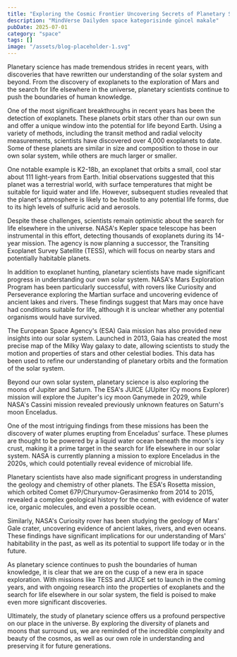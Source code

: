 ```yaml
---
title: "Exploring the Cosmic Frontier Uncovering Secrets of Planetary Science and the Quest for Life Beyond Earth"
description: "MindVerse Dailyden space kategorisinde güncel makale"
pubDate: 2025-07-01
category: "space"
tags: []
image: "/assets/blog-placeholder-1.svg"
---
```


Planetary science has made tremendous strides in recent years, with discoveries that have rewritten our understanding of the solar system and beyond. From the discovery of exoplanets to the exploration of Mars and the search for life elsewhere in the universe, planetary scientists continue to push the boundaries of human knowledge.

One of the most significant breakthroughs in recent years has been the detection of exoplanets. These planets orbit stars other than our own sun and offer a unique window into the potential for life beyond Earth. Using a variety of methods, including the transit method and radial velocity measurements, scientists have discovered over 4,000 exoplanets to date. Some of these planets are similar in size and composition to those in our own solar system, while others are much larger or smaller.

One notable example is K2-18b, an exoplanet that orbits a small, cool star about 111 light-years from Earth. Initial observations suggested that this planet was a terrestrial world, with surface temperatures that might be suitable for liquid water and life. However, subsequent studies revealed that the planet's atmosphere is likely to be hostile to any potential life forms, due to its high levels of sulfuric acid and aerosols.

Despite these challenges, scientists remain optimistic about the search for life elsewhere in the universe. NASA's Kepler space telescope has been instrumental in this effort, detecting thousands of exoplanets during its 14-year mission. The agency is now planning a successor, the Transiting Exoplanet Survey Satellite (TESS), which will focus on nearby stars and potentially habitable planets.

In addition to exoplanet hunting, planetary scientists have made significant progress in understanding our own solar system. NASA's Mars Exploration Program has been particularly successful, with rovers like Curiosity and Perseverance exploring the Martian surface and uncovering evidence of ancient lakes and rivers. These findings suggest that Mars may once have had conditions suitable for life, although it is unclear whether any potential organisms would have survived.

The European Space Agency's (ESA) Gaia mission has also provided new insights into our solar system. Launched in 2013, Gaia has created the most precise map of the Milky Way galaxy to date, allowing scientists to study the motion and properties of stars and other celestial bodies. This data has been used to refine our understanding of planetary orbits and the formation of the solar system.

Beyond our own solar system, planetary science is also exploring the moons of Jupiter and Saturn. The ESA's JUICE (JUpiter ICy moons Explorer) mission will explore the Jupiter's icy moon Ganymede in 2029, while NASA's Cassini mission revealed previously unknown features on Saturn's moon Enceladus.

One of the most intriguing findings from these missions has been the discovery of water plumes erupting from Enceladus' surface. These plumes are thought to be powered by a liquid water ocean beneath the moon's icy crust, making it a prime target in the search for life elsewhere in our solar system. NASA is currently planning a mission to explore Enceladus in the 2020s, which could potentially reveal evidence of microbial life.

Planetary scientists have also made significant progress in understanding the geology and chemistry of other planets. The ESA's Rosetta mission, which orbited Comet 67P/Churyumov-Gerasimenko from 2014 to 2015, revealed a complex geological history for the comet, with evidence of water ice, organic molecules, and even a possible ocean.

Similarly, NASA's Curiosity rover has been studying the geology of Mars' Gale crater, uncovering evidence of ancient lakes, rivers, and even oceans. These findings have significant implications for our understanding of Mars' habitability in the past, as well as its potential to support life today or in the future.

As planetary science continues to push the boundaries of human knowledge, it is clear that we are on the cusp of a new era in space exploration. With missions like TESS and JUICE set to launch in the coming years, and with ongoing research into the properties of exoplanets and the search for life elsewhere in our solar system, the field is poised to make even more significant discoveries.

Ultimately, the study of planetary science offers us a profound perspective on our place in the universe. By exploring the diversity of planets and moons that surround us, we are reminded of the incredible complexity and beauty of the cosmos, as well as our own role in understanding and preserving it for future generations.